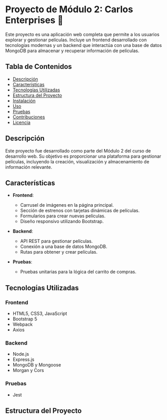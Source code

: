 # Proyecto de Módulo 2: Carlos Enterprises 🎥

Este proyecto es una aplicación web completa que permite a los usuarios explorar y gestionar películas. Incluye un frontend desarrollado con tecnologías modernas y un backend que interactúa con una base de datos MongoDB para almacenar y recuperar información de películas.

## Tabla de Contenidos
- [Descripción](#descripción)
- [Características](#características)
- [Tecnologías Utilizadas](#tecnologías-utilizadas)
- [Estructura del Proyecto](#estructura-del-proyecto)
- [Instalación](#instalación)
- [Uso](#uso)
- [Pruebas](#pruebas)
- [Contribuciones](#contribuciones)
- [Licencia](#licencia)

## Descripción
Este proyecto fue desarrollado como parte del Módulo 2 del curso de desarrollo web. Su objetivo es proporcionar una plataforma para gestionar películas, incluyendo la creación, visualización y almacenamiento de información relevante.

## Características
- **Frontend**:
  - Carrusel de imágenes en la página principal.
  - Sección de estrenos con tarjetas dinámicas de películas.
  - Formularios para crear nuevas películas.
  - Diseño responsivo utilizando Bootstrap.

- **Backend**:
  - API REST para gestionar películas.
  - Conexión a una base de datos MongoDB.
  - Rutas para obtener y crear películas.

- **Pruebas**:
  - Pruebas unitarias para la lógica del carrito de compras.

## Tecnologías Utilizadas
### Frontend
- HTML5, CSS3, JavaScript
- Bootstrap 5
- Webpack
- Axios

### Backend
- Node.js
- Express.js
- MongoDB y Mongoose
- Morgan y Cors

### Pruebas
- Jest

## Estructura del Proyecto
